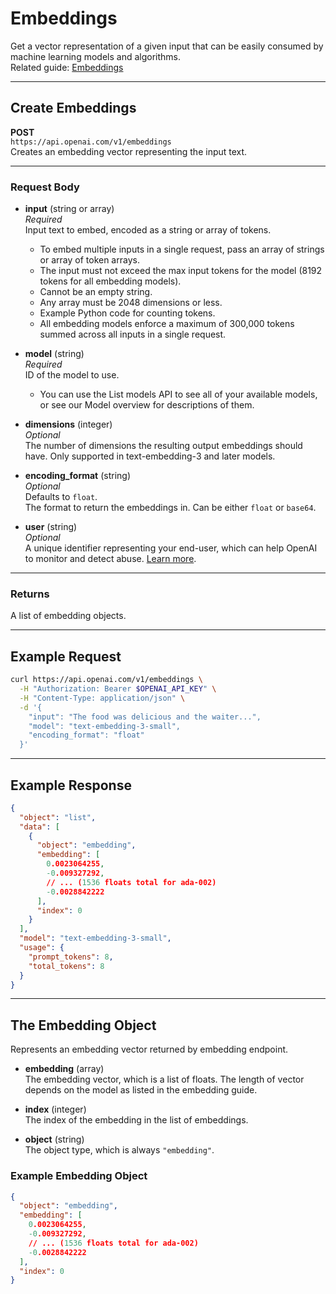 # Embeddings

Get a vector representation of a given input that can be easily consumed by machine learning models and algorithms.  
Related guide: [Embeddings](https://platform.openai.com/docs/guides/embeddings)

---

## Create Embeddings

**POST**  
`https://api.openai.com/v1/embeddings`  
Creates an embedding vector representing the input text.

---

### Request Body

- **input** (string or array)  
  *Required*  
  Input text to embed, encoded as a string or array of tokens.  
  - To embed multiple inputs in a single request, pass an array of strings or array of token arrays.
  - The input must not exceed the max input tokens for the model (8192 tokens for all embedding models).
  - Cannot be an empty string.
  - Any array must be 2048 dimensions or less.
  - Example Python code for counting tokens.
  - All embedding models enforce a maximum of 300,000 tokens summed across all inputs in a single request.

- **model** (string)  
  *Required*  
  ID of the model to use.  
  - You can use the List models API to see all of your available models, or see our Model overview for descriptions of them.

- **dimensions** (integer)  
  *Optional*  
  The number of dimensions the resulting output embeddings should have. Only supported in text-embedding-3 and later models.

- **encoding_format** (string)  
  *Optional*  
  Defaults to `float`.  
  The format to return the embeddings in. Can be either `float` or `base64`.

- **user** (string)  
  *Optional*  
  A unique identifier representing your end-user, which can help OpenAI to monitor and detect abuse. [Learn more](https://platform.openai.com/docs/guides/safety-best-practices/end-user-ids).

---

### Returns

A list of embedding objects.

---

## Example Request

```bash
curl https://api.openai.com/v1/embeddings \
  -H "Authorization: Bearer $OPENAI_API_KEY" \
  -H "Content-Type: application/json" \
  -d '{
    "input": "The food was delicious and the waiter...",
    "model": "text-embedding-3-small",
    "encoding_format": "float"
  }'
```

---

## Example Response

```json
{
  "object": "list",
  "data": [
    {
      "object": "embedding",
      "embedding": [
        0.0023064255,
        -0.009327292,
        // ... (1536 floats total for ada-002)
        -0.0028842222
      ],
      "index": 0
    }
  ],
  "model": "text-embedding-3-small",
  "usage": {
    "prompt_tokens": 8,
    "total_tokens": 8
  }
}
```

---

## The Embedding Object

Represents an embedding vector returned by embedding endpoint.

- **embedding** (array)  
  The embedding vector, which is a list of floats. The length of vector depends on the model as listed in the embedding guide.

- **index** (integer)  
  The index of the embedding in the list of embeddings.

- **object** (string)  
  The object type, which is always `"embedding"`.

### Example Embedding Object

```json
{
  "object": "embedding",
  "embedding": [
    0.0023064255,
    -0.009327292,
    // ... (1536 floats total for ada-002)
    -0.0028842222
  ],
  "index": 0
}
```